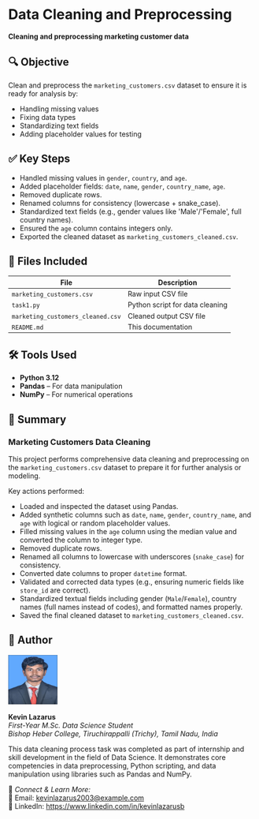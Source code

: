 # Data Cleaning and Preprocessing  
**Cleaning and preprocessing marketing customer data**

## 🔍 Objective
Clean and preprocess the `marketing_customers.csv` dataset to ensure it is ready for analysis by:
- Handling missing values  
- Fixing data types  
- Standardizing text fields  
- Adding placeholder values for testing  

## ✅ Key Steps
- Handled missing values in `gender`, `country`, and `age`.
- Added placeholder fields: `date`, `name`, `gender`, `country_name`, `age`.
- Removed duplicate rows.
- Renamed columns for consistency (lowercase + snake_case).
- Standardized text fields (e.g., gender values like 'Male'/'Female', full country names).
- Ensured the `age` column contains integers only.
- Exported the cleaned dataset as `marketing_customers_cleaned.csv`.

## 📁 Files Included
| File | Description |
|------|-------------|
| `marketing_customers.csv` | Raw input CSV file |
| `task1.py` | Python script for data cleaning |
| `marketing_customers_cleaned.csv` | Cleaned output CSV file |
| `README.md` | This documentation |

## 🛠 Tools Used
- **Python 3.12**
- **Pandas** – For data manipulation
- **NumPy** – For numerical operations

## 🧾 Summary

### Marketing Customers Data Cleaning

This project performs comprehensive data cleaning and preprocessing on the `marketing_customers.csv` dataset to prepare it for further analysis or modeling.

Key actions performed:
- Loaded and inspected the dataset using Pandas.
- Added synthetic columns such as `date`, `name`, `gender`, `country_name`, and `age` with logical or random placeholder values.
- Filled missing values in the `age` column using the median value and converted the column to integer type.
- Removed duplicate rows.
- Renamed all columns to lowercase with underscores (`snake_case`) for consistency.
- Converted date columns to proper `datetime` format.
- Validated and corrected data types (e.g., ensuring numeric fields like `store_id` are correct).
- Standardized textual fields including gender (`Male`/`Female`), country names (full names instead of codes), and formatted names properly.
- Saved the final cleaned dataset to `marketing_customers_cleaned.csv`.

## 🧠 Author
<p>
  <img src="./kevin.jpg" width="100" height="100">          
</p>    

**Kevin Lazarus**  
*First-Year M.Sc. Data Science Student*  
*Bishop Heber College, Tiruchirappalli (Trichy), Tamil Nadu, India*

This data cleaning process task was completed as part of internship and skill development in the field of Data Science. It demonstrates core competencies in data preprocessing, Python scripting, and data manipulation using libraries such as Pandas and NumPy.

🔗 *Connect & Learn More:*  
📧 Email: kevinlazarus2003@example.com  
🐙 LinkedIn: https://www.linkedin.com/in/kevinlazarusb 
